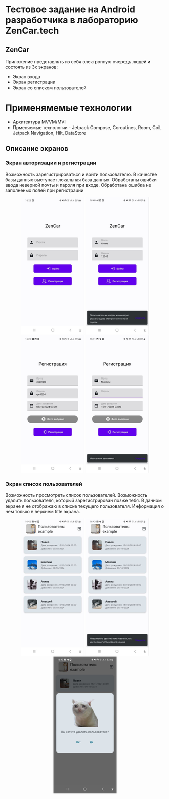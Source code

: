 
# Тестовое задание на Android разработчика в лабораторию ZenCar.tech
## ZenCar

Приложение представлять из себя электронную очередь людей и состоять из 3х экранов:

 - Экран входа
 - Экран регистрации
 - Экран со списком пользователей

# Применямемые технологии
- Архитектура MVVM/MVI
- Прменяемые технологии - Jetpack Compose, Coroutines, Room, Coil, Jetpack Navigation, Hilt, DataStore
## Описание экранов

### Экран авторизации и регистрации
Возможность зарегистрироваться и войти пользователю. В качестве базы данных выступает локальная база данных. Обработаны ошибки ввода неверной почты и пароля при входе. Обработана ошибка не заполненых полей при регистрации
<p align="center">
  <img src="https://github.com/GrachevAl/assets/blob/main/SignIn.jpg" width="200" />
  <img src="https://github.com/GrachevAl/assets/blob/main/SignInError.jpg" width="200" />
  <img src="https://github.com/GrachevAl/assets/blob/main/SignUp.jpg" width="200" />
  <img src="https://github.com/GrachevAl/assets/blob/main/SignUpError.jpg" width="200" />
</p>

### Экран список пользователей
Возможность просмотреть список пользователей. Возможность удалить пользователя, который зарегистрирован позже тебя.
В данном экране я не отображаю в списке текущего пользователя. Информация о нем только в верхнем title экрана.
<p align="center">
  <img src="https://github.com/GrachevAl/assets/blob/main/listUsers.jpg" width="200" />
  <img src="https://github.com/GrachevAl/assets/blob/main/listUsersDelete.jpg" width="200" />
  <img src="https://github.com/GrachevAl/assets/blob/main/dialog.jpg" width="200" />

</p>



